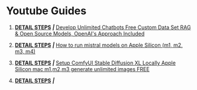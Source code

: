 # Youtube Guides

1. **[DETAIL STEPS](https://github.com/zohaibtariq/openai-chatbot-with-custom-data)** ***|*** [Develop Unlimited Chatbots Free Custom Data Set RAG & Open Source Models, OpenAI's Approach Included](https://www.youtube.com/watch?v=vsnEr1cGbg0&t=165s)
 
2. **[DETAIL STEPS](https://github.com/zohaibtariq/mistral-7b-text-generation)** ***|*** [How to run mistral models on Apple Silicon (m1, m2, m3, m4)](https://www.youtube.com/watch?v=m8oFUql5yqs&t=230s)

3. **[DETAIL STEPS](https://github.com/zohaibtariq/ai-comfyui-sdxl-setup)** ***|*** [Setup ComfyUI Stable Diffusion XL Locally Apple Silicon mac m1,m2,m3 generate unlimited images FREE](https://www.youtube.com/watch?v=dGx50S4b7_s&t=76s)

4. **[DETAIL STEPS](https://github.com/zohaibtariq/youtube-guides/blob/main/00004-foocus-guide.md)** ***|*** []()
